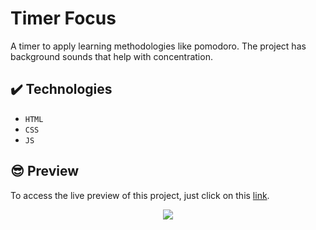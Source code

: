 # Timer Focus
A timer to apply learning methodologies like pomodoro. The project has background sounds that help with concentration.

## ✔️  Technologies
- ``HTML``
- ``CSS``
- ``JS``

## :sunglasses: Preview
To access the live preview of this project, just click on this [link](https://leandro4silva.github.io/focus-timer2.0/).

<p align=center>
<img src="https://i.imgur.com/Ugw0oD1.gif" />
</p>